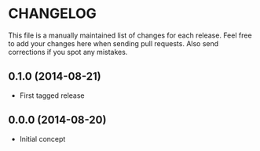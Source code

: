 # CHANGELOG

This file is a manually maintained list of changes for each release. Feel free
to add your changes here when sending pull requests. Also send corrections if
you spot any mistakes.

## 0.1.0 (2014-08-21)

* First tagged release

## 0.0.0 (2014-08-20)

* Initial concept
